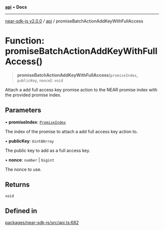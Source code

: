 [**api**](../README.md) • **Docs**

***

[near-sdk-js v2.0.0](../../packages.md) / [api](../README.md) / promiseBatchActionAddKeyWithFullAccess

# Function: promiseBatchActionAddKeyWithFullAccess()

> **promiseBatchActionAddKeyWithFullAccess**(`promiseIndex`, `publicKey`, `nonce`): `void`

Attach a add full access key promise action to the NEAR promise index with the provided promise index.

## Parameters

• **promiseIndex**: [`PromiseIndex`](../../utils/type-aliases/PromiseIndex.md)

The index of the promise to attach a add full access key action to.

• **publicKey**: `Uint8Array`

The public key to add as a full access key.

• **nonce**: `number` \| `bigint`

The nonce to use.

## Returns

`void`

## Defined in

[packages/near-sdk-js/src/api.ts:682](https://github.com/dim-daskalov/near-sdk-js/blob/306b0e9106179b8fa9fa5a5e519a844314d6230e/packages/near-sdk-js/src/api.ts#L682)

